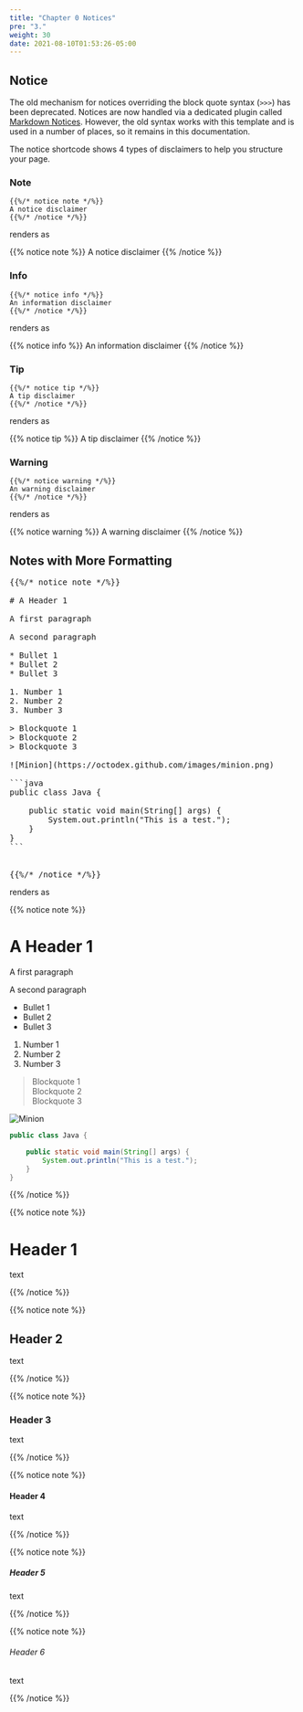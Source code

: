 ```yaml
---
title: "Chapter 0 Notices"
pre: "3."
weight: 30
date: 2021-08-10T01:53:26-05:00
---
```


## Notice

The old mechanism for notices overriding the block quote syntax (`>>>`) has been deprecated.  Notices are now handled via a dedicated plugin called [Markdown Notices](https://github.com/getgrav/grav-plugin-markdown-notices). However, the old syntax works with this template and is used in a number of places, so it remains in this documentation.

The notice shortcode shows 4 types of disclaimers to help you structure your page.

### Note

```
{{%/* notice note */%}}
A notice disclaimer
{{%/* /notice */%}}
```

renders as

{{% notice note %}}
A notice disclaimer
{{% /notice %}}

### Info

```
{{%/* notice info */%}}
An information disclaimer
{{%/* /notice */%}}
```

renders as

{{% notice info %}}
An information disclaimer
{{% /notice %}}

### Tip

```
{{%/* notice tip */%}}
A tip disclaimer
{{%/* /notice */%}}
```

renders as

{{% notice tip %}}
A tip disclaimer
{{% /notice %}}

### Warning

```
{{%/* notice warning */%}}
An warning disclaimer
{{%/* /notice */%}}
```

renders as

{{% notice warning %}}
A warning disclaimer
{{% /notice %}}

## Notes with More Formatting

<pre>
{{%/* notice note */%}}

# A Header 1

A first paragraph

A second paragraph

* Bullet 1
* Bullet 2
* Bullet 3

1. Number 1
2. Number 2
3. Number 3

> Blockquote 1  
> Blockquote 2  
> Blockquote 3  

![Minion](https://octodex.github.com/images/minion.png)

```java
public class Java {

    public static void main(String[] args) {
        System.out.println("This is a test.");
    }
}
```


{{%/* /notice */%}}
</pre>

renders as

{{% notice note %}}

# A Header 1

A first paragraph

A second paragraph

* Bullet 1
* Bullet 2
* Bullet 3

1. Number 1
2. Number 2
3. Number 3

> Blockquote 1  
> Blockquote 2  
> Blockquote 3  

![Minion](https://octodex.github.com/images/minion.png)

```java
public class Java {

    public static void main(String[] args) {
        System.out.println("This is a test.");
    }
}
```

{{% /notice %}}


{{% notice note %}}

# Header 1

text

{{% /notice %}}

{{% notice note %}}

## Header 2

text

{{% /notice %}}

{{% notice note %}}

### Header 3

text

{{% /notice %}}

{{% notice note %}}

#### Header 4

text

{{% /notice %}}

{{% notice note %}}

##### Header 5

text

{{% /notice %}}

{{% notice note %}}

###### Header 6

text

{{% /notice %}}

